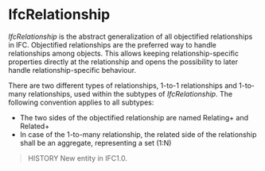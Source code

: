 # IfcRelationship

_IfcRelationship_ is the abstract generalization of all objectified relationships in IFC. Objectified relationships are the preferred way to handle relationships among objects. This allows keeping relationship-specific properties directly at the relationship and opens the possibility to later handle relationship-specific behaviour.
<!-- end of short definition -->

There are two different types of relationships, 1-to-1 relationships and 1-to-many relationships, used within the subtypes of _IfcRelationship_. The following convention applies to all subtypes:

* The two sides of the objectified relationship are named  Relating+<name of relating object> and  Related+<name of related object>
* In case of the 1-to-many relationship, the related side of the relationship shall be an aggregate, representing a set (1:N)

> HISTORY New entity in IFC1.0.
